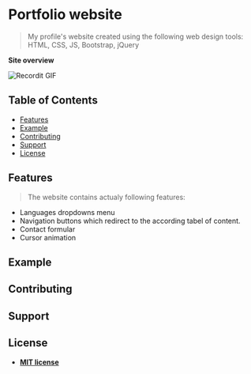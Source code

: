 # Portfolio website

> My profile's website created using the following web design tools:
> HTML, CSS, JS, Bootstrap, jQuery

**Site overview**

![Recordit GIF](http://g.recordit.co/LBojbGGecd.gif)

## Table of Contents

- [Features](#features)
- [Example](#example)
- [Contributing](#contributing)
- [Support](#support)
- [License](#license)

## Features

> The website contains actualy following features:

- Languages dropdowns menu
- Navigation buttons which redirect to the according tabel  of content.
- Contact formular
- Cursor animation

## Example

## Contributing

## Support


## License

- **[MIT license](http://opensource.org/licenses/mit-license.php)**



